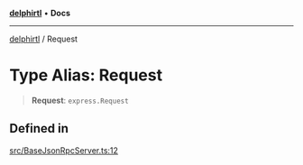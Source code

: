 [**delphirtl**](../README.md) • **Docs**

***

[delphirtl](../globals.md) / Request

# Type Alias: Request

> **Request**: `express.Request`

## Defined in

[src/BaseJsonRpcServer.ts:12](https://github.com/chuacw/delphirtl/blob/4a4c64bce92db2a5d78ca568ba3371d801319bd9/src/BaseJsonRpcServer.ts#L12)
